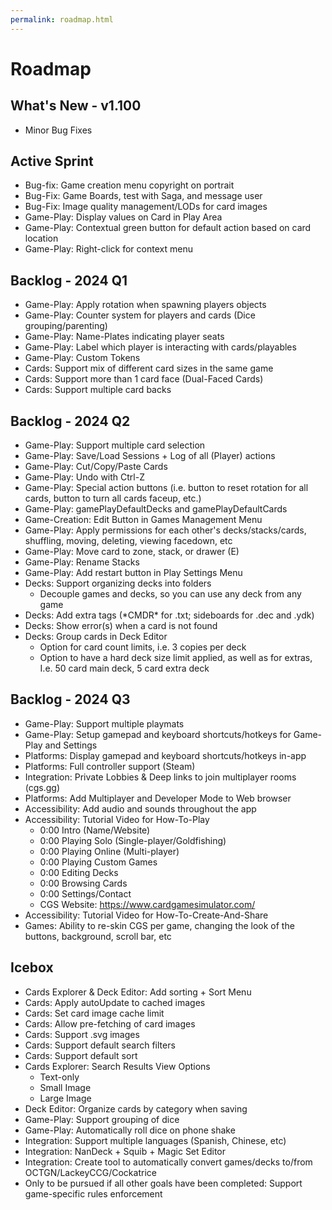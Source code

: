 ```yaml
---
permalink: roadmap.html
---
```


# Roadmap

## What's New - v1.100
- Minor Bug Fixes

## Active Sprint
- Bug-fix: Game creation menu copyright on portrait
- Bug-Fix: Game Boards, test with Saga, and message user
- Bug-Fix: Image quality management/LODs for card images
- Game-Play: Display values on Card in Play Area
- Game-Play: Contextual green button for default action based on card location
- Game-Play: Right-click for context menu

## Backlog - 2024 Q1
- Game-Play: Apply rotation when spawning players objects
- Game-Play: Counter system for players and cards (Dice grouping/parenting)
- Game-Play: Name-Plates indicating player seats
- Game-Play: Label which player is interacting with cards/playables
- Game-Play: Custom Tokens
- Cards: Support mix of different card sizes in the same game
- Cards: Support more than 1 card face (Dual-Faced Cards)
- Cards: Support multiple card backs

## Backlog - 2024 Q2
- Game-Play: Support multiple card selection
- Game-Play: Save/Load Sessions + Log of all (Player) actions
- Game-Play: Cut/Copy/Paste Cards
- Game-Play: Undo with Ctrl-Z
- Game-Play: Special action buttons (i.e. button to reset rotation for all cards, button to turn all cards faceup, etc.)
- Game-Play: gamePlayDefaultDecks and gamePlayDefaultCards
- Game-Creation: Edit Button in Games Management Menu
- Game-Play: Apply permissions for each other's decks/stacks/cards, shuffling, moving, deleting, viewing facedown, etc
- Game-Play: Move card to zone, stack, or drawer (E)
- Game-Play: Rename Stacks
- Game-Play: Add restart button in Play Settings Menu
- Decks: Support organizing decks into folders
  - Decouple games and decks, so you can use any deck from any game
- Decks: Add extra tags (\*CMDR\* for .txt; sideboards for .dec and .ydk) 
- Decks: Show error(s) when a card is not found
- Decks: Group cards in Deck Editor
  - Option for card count limits, i.e. 3 copies per deck
  - Option to have a hard deck size limit applied, as well as for extras, I.e. 50 card main deck, 5 card extra deck

## Backlog - 2024 Q3
- Game-Play: Support multiple playmats
- Game-Play: Setup gamepad and keyboard shortcuts/hotkeys for Game-Play and Settings
- Platforms: Display gamepad and keyboard shortcuts/hotkeys in-app
- Platforms: Full controller support (Steam)
- Integration: Private Lobbies & Deep links to join multiplayer rooms (cgs.gg)
- Platforms: Add Multiplayer and Developer Mode to Web browser
- Accessibility: Add audio and sounds throughout the app
- Accessibility: Tutorial Video for How-To-Play
  - 0:00 Intro (Name/Website)
  - 0:00 Playing Solo (Single-player/Goldfishing)
  - 0:00 Playing Online (Multi-player)
  - 0:00 Playing Custom Games
  - 0:00 Editing Decks
  - 0:00 Browsing Cards
  - 0:00 Settings/Contact
  - CGS Website: https://www.cardgamesimulator.com/
- Accessibility: Tutorial Video for How-To-Create-And-Share
- Games: Ability to re-skin CGS per game, changing the look of the buttons, background, scroll bar, etc

## Icebox
- Cards Explorer & Deck Editor: Add sorting + Sort Menu
- Cards: Apply autoUpdate to cached images
- Cards: Set card image cache limit
- Cards: Allow pre-fetching of card images
- Cards: Support .svg images
- Cards: Support default search filters
- Cards: Support default sort
- Cards Explorer: Search Results View Options
  - Text-only
  - Small Image
  - Large Image
- Deck Editor: Organize cards by category when saving
- Game-Play: Support grouping of dice
- Game-Play: Automatically roll dice on phone shake
- Integration: Support multiple languages (Spanish, Chinese, etc)
- Integration: NanDeck + Squib + Magic Set Editor
- Integration: Create tool to automatically convert games/decks to/from OCTGN/LackeyCCG/Cockatrice
- Only to be pursued if all other goals have been completed: Support game-specific rules enforcement

